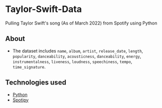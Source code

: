 # Taylor-Swift-Data
Pulling Taylor Swift's song (As of March 2022) from Spotify using Python

## About
* The dataset includes `name`, `album`,	`artist`,	`release_date`,	`length`,	`popularity`,	`danceability`,	`acousticness`,	`danceability`,	`energy`,	`instrumentalness`,	`liveness`,	`loudness`,	`speechiness`,	`tempo`,	`time_signature`.

## Technologies used
* [Python](https://www.python.org/)
* [Spotipy](https://spotipy.readthedocs.io/en/2.22.1/)
